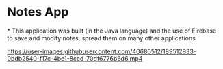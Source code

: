 
<h1 alighb ="center"> Notes App</h1>

<p anlign="center >* This application is for recording daily notes and saving them in Notes.</p>

<p anlign="center >* This application was built (in the Java language) and the use of Firebase to save and modify notes, spread them on many other applications.</p>

https://user-images.githubusercontent.com/40686512/189512933-0bdb2540-f17c-4be1-8ccd-70df6776b6d6.mp4


